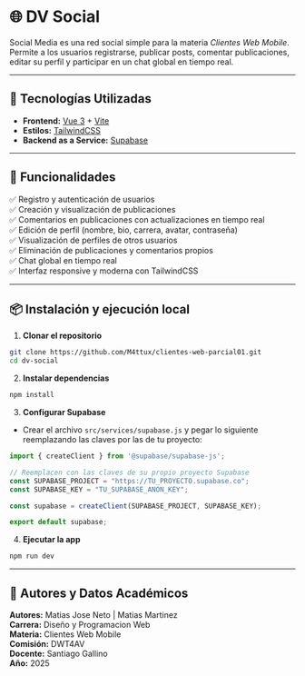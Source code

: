 # 🌐 DV Social

Social Media es una red social simple para la materia *Clientes Web Mobile*. Permite a los usuarios registrarse, publicar posts, comentar publicaciones, editar su perfil y participar en un chat global en tiempo real.

---

## 🚀 Tecnologías Utilizadas

- **Frontend:** [Vue 3](https://vuejs.org/) + [Vite](https://vitejs.dev/)
- **Estilos:** [TailwindCSS](https://tailwindcss.com/)
- **Backend as a Service:** [Supabase](https://supabase.com/)

---

## 🧩 Funcionalidades

✅ Registro y autenticación de usuarios  
✅ Creación y visualización de publicaciones  
✅ Comentarios en publicaciones con actualizaciones en tiempo real  
✅ Edición de perfil (nombre, bio, carrera, avatar, contraseña)  
✅ Visualización de perfiles de otros usuarios  
✅ Eliminación de publicaciones y comentarios propios  
✅ Chat global en tiempo real  
✅ Interfaz responsive y moderna con TailwindCSS  

---

## 📦 Instalación y ejecución local

1. **Clonar el repositorio**
```bash
git clone https://github.com/M4ttux/clientes-web-parcial01.git
cd dv-social
```

2. **Instalar dependencias**
```bash
npm install
```

3. **Configurar Supabase**
- Crear el archivo `src/services/supabase.js` y pegar lo siguiente reemplazando las claves por las de tu proyecto:
```js
import { createClient } from '@supabase/supabase-js';

// Reemplacen con las claves de su propio proyecto Supabase
const SUPABASE_PROJECT = "https://TU_PROYECTO.supabase.co";
const SUPABASE_KEY = "TU_SUPABASE_ANON_KEY";

const supabase = createClient(SUPABASE_PROJECT, SUPABASE_KEY);

export default supabase;
```

4. **Ejecutar la app**
```bash
npm run dev
```

---

## 📄 Autores y Datos Académicos

**Autores:** Matias Jose Neto | Matias Martinez  
**Carrera:** Diseño y Programacion Web  
**Materia:** Clientes Web Mobile  
**Comisión:** DWT4AV  
**Docente:** Santiago Gallino  
**Año:** 2025  